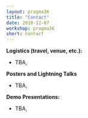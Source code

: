 ```yaml
---
layout: pragma36
title: "Contact"
date: 2018-12-07
workshop: pragma36
short: Contact
---
```



**Logistics (travel, venue, etc.):**<br>

- TBA,<br>

**Posters and Lightning Talks**<br>

- TBA,<br>

**Demo Presentations:**<br>

- TBA,<br>


